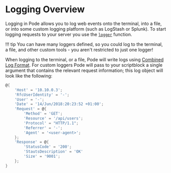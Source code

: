 # Logging Overview

Logging in Pode allows you to log web events onto the terminal, into a file, or into some custom logging platform (such as LogStash or Splunk). To start logging requests to your server you use the [`logger`](../../Functions/Core/Logger) function.

!!! tip
    You can have many loggers defined, so you could log to the terminal, a file, and other custom tools - you aren't restricted to just one logger!

When logging to the terminal, or a file, Pode will write logs using [Combined Log Format](https://httpd.apache.org/docs/1.3/logs.html#combined). For custom loggers Pode will pass to your scriptblock a single argument that contains the relevant request information; this log object will look like the following:

```powershell
@{
    'Host' = '10.10.0.3';
    'RfcUserIdentity' = '-';
    'User' = '-';
    'Date' = '14/Jun/2018:20:23:52 +01:00';
    'Request' = @{
        'Method' = 'GET';
        'Resource' = '/api/users';
        'Protocol' = "HTTP/1.1";
        'Referrer' = '-';
        'Agent' = '<user-agent>';
    };
    'Response' = @{
        'StatusCode' = '200';
        'StautsDescription' = 'OK'
        'Size' = '9001';
    };
}
```